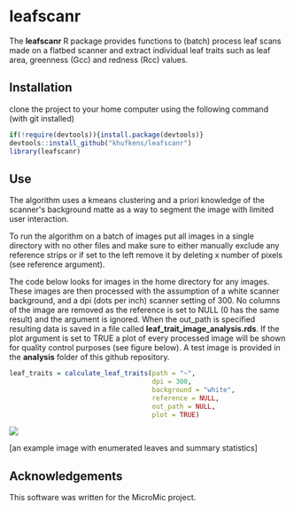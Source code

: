 # leafscanr

The **leafscanr** R package provides functions to (batch) process leaf scans made on a flatbed scanner and extract individual leaf traits such as leaf area, greenness (Gcc) and redness (Rcc) values.

## Installation

clone the project to your home computer using the following command (with git installed)

```R
if(!require(devtools)){install.package(devtools)}
devtools::install_github("khufkens/leafscanr")
library(leafscanr)
```

## Use

The algorithm uses a kmeans clustering and a priori knowledge of the scanner's background matte as a way to segment the image with limited user interaction.

To run the algorithm on a batch of images put all images in a single directory with no other files and make sure to either manually exclude any reference strips or if set to the left remove it by deleting x number of pixels (see reference argument).

The code below looks for images in the home directory for any images. These images are then processed with the assumption of a white scanner background, and a dpi (dots per inch) scanner setting of 300. No columns of the image are removed as the reference is set to NULL (0 has the same result) and the argument is ignored. When the out_path is specified resulting data is saved in a file called **leaf\_trait\_image\_analysis.rds**. If the plot argument is set to TRUE a plot of every processed image will be shown for quality control purposes (see figure below). A test image is provided in the **analysis** folder of this github repository.

```R
leaf_traits = calculate_leaf_traits(path = "~",
                                    dpi = 300,
                                    background = "white",
                                    reference = NULL,
                                    out_path = NULL,
                                    plot = TRUE)
```

![](https://raw.githubusercontent.com/khufkens/leafscanr/master/analysis/example_analysis.png)

[an example image with enumerated leaves and summary statistics]

## Acknowledgements

This software was written for the MicroMic project.